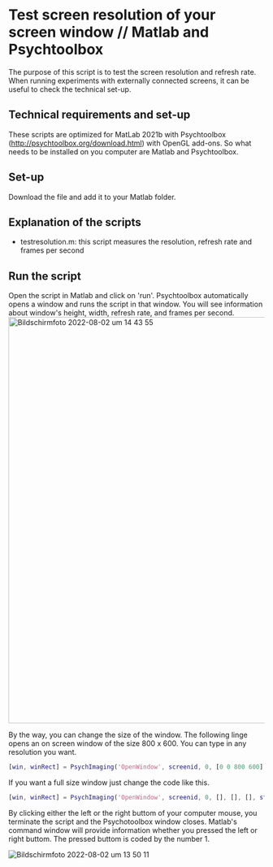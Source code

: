 # Test screen resolution of your screen window // Matlab and Psychtoolbox

The purpose of this script is to test the screen resolution and refresh rate. When running experiments with externally connected screens, it can be useful to check the technical set-up.

## Technical requirements and set-up
These scripts are optimized for MatLab 2021b with Psychtoolbox (http://psychtoolbox.org/download.html) with OpenGL add-ons. So what needs to be installed on you computer are Matlab and Psychtoolbox.

## Set-up
Download the file and add it to your Matlab folder. 

## Explanation of the scripts
- testresolution.m: this script measures the resolution, refresh rate and frames per second

## Run the script
Open the script in Matlab and click on 'run'. Psychtoolbox automatically opens a window and runs the script in that window. You will see information about window's height, width, refresh rate, and frames per second. 
<img width="800" alt="Bildschirmfoto 2022-08-02 um 14 43 55" src="https://user-images.githubusercontent.com/69513270/182377612-d9735692-082f-49a6-ae4d-d8099a2383d0.png">

By the way, you can change the size of the window. The following linge opens an on screen window of the size 800 x 600. You can type in any resolution you want. 
```matlab
[win, winRect] = PsychImaging('OpenWindow', screenid, 0, [0 0 800 600], [], [], stereoMode, multiSample); 
```

If you want a full size window just change the code like this.
```matlab
[win, winRect] = PsychImaging('OpenWindow', screenid, 0, [], [], [], stereoMode, multiSample); 
```



By clicking either the left or the right buttom of your computer mouse, you terminate the script and the Psychotoolbox window closes. Matlab's command window will provide information whether you pressed the left or right buttom. The pressed buttom is coded by the number 1. 

![Bildschirmfoto 2022-08-02 um 13 50 11](https://user-images.githubusercontent.com/69513270/182368116-3d380e82-5be3-437b-9a1b-ab338b29e7c0.png)


